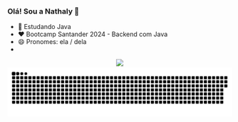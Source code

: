 ### Olá! Sou a Nathaly 👋

- 🌱 Estudando Java
- :heart: Bootcamp Santander 2024 - Backend com Java
- 😄 Pronomes: ela / dela
- 
<div align = "center">
  <img src = "https://github-readme-stats.vercel.app/api?username=NathalyKoop&show_icons=true&theme=ambient_gradient&line_height=40">



<picture>
  <source media="(prefers-color-scheme: dark)" srcset="https://raw.githubusercontent.com/NathalyKoop/NathalyKoop/output/github-contribution-grid-snake-dark.svg">
  <source media="(prefers-color-scheme: light)" srcset="https://raw.githubusercontent.com/NathalyKoop/NathalyKoop/output/github-contribution-grid-snake.svg">
  <img alt="github contribution grid snake animation" src="https://raw.githubusercontent.com/NathalyKoop/NathalyKoop/output/github-contribution-grid-snake.svg">
</picture>


